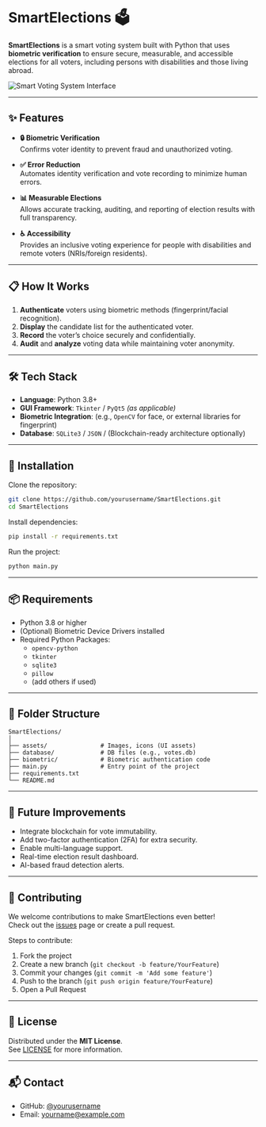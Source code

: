 # SmartElections 🗳️

**SmartElections** is a smart voting system built with Python that uses **biometric verification** to ensure secure, measurable, and accessible elections for all voters, including persons with disabilities and those living abroad.

![Smart Voting System Interface](./assets/smartelections-ui.png) <!-- You can change the path based on your repo -->

---

## ✨ Features

- **🔒 Biometric Verification**  
  Confirms voter identity to prevent fraud and unauthorized voting.

- **✅ Error Reduction**  
  Automates identity verification and vote recording to minimize human errors.

- **📊 Measurable Elections**  
  Allows accurate tracking, auditing, and reporting of election results with full transparency.

- **♿ Accessibility**  
  Provides an inclusive voting experience for people with disabilities and remote voters (NRIs/foreign residents).

---

## 📋 How It Works

1. **Authenticate** voters using biometric methods (fingerprint/facial recognition).
2. **Display** the candidate list for the authenticated voter.
3. **Record** the voter’s choice securely and confidentially.
4. **Audit** and **analyze** voting data while maintaining voter anonymity.

---

## 🛠 Tech Stack

- **Language**: Python 3.8+
- **GUI Framework**: `Tkinter` / `PyQt5` *(as applicable)*
- **Biometric Integration**: (e.g., `OpenCV` for face, or external libraries for fingerprint)
- **Database**: `SQLite3` / `JSON` / (Blockchain-ready architecture optionally)

---

## 🚀 Installation

Clone the repository:
```bash
git clone https://github.com/yourusername/SmartElections.git
cd SmartElections
```

Install dependencies:
```bash
pip install -r requirements.txt
```

Run the project:
```bash
python main.py
```

---

## 📦 Requirements

- Python 3.8 or higher
- (Optional) Biometric Device Drivers installed
- Required Python Packages:
  - `opencv-python`
  - `tkinter`
  - `sqlite3`
  - `pillow`
  - (add others if used)

---

## 🧩 Folder Structure

```plaintext
SmartElections/
│
├── assets/               # Images, icons (UI assets)
├── database/             # DB files (e.g., votes.db)
├── biometric/            # Biometric authentication code
├── main.py               # Entry point of the project
├── requirements.txt
└── README.md
```

---

## 🎯 Future Improvements

- Integrate blockchain for vote immutability.
- Add two-factor authentication (2FA) for extra security.
- Enable multi-language support.
- Real-time election result dashboard.
- AI-based fraud detection alerts.

---

## 🤝 Contributing

We welcome contributions to make SmartElections even better!  
Check out the [issues](https://github.com/yourusername/SmartElections/issues) page or create a pull request.

Steps to contribute:
1. Fork the project
2. Create a new branch (`git checkout -b feature/YourFeature`)
3. Commit your changes (`git commit -m 'Add some feature'`)
4. Push to the branch (`git push origin feature/YourFeature`)
5. Open a Pull Request

---

## 📄 License

Distributed under the **MIT License**.  
See [LICENSE](LICENSE) for more information.

---

## 📬 Contact

- GitHub: [@yourusername](https://github.com/yourusername)
- Email: yourname@example.com
